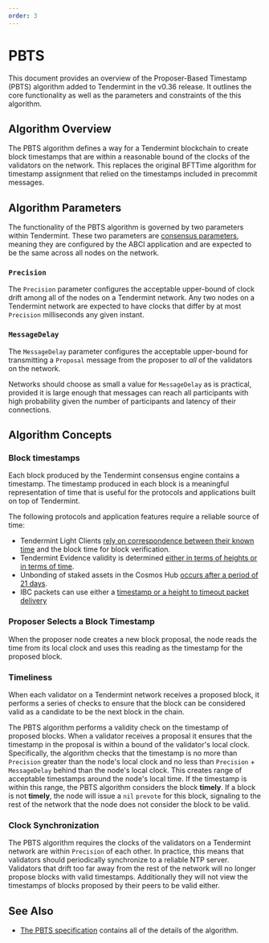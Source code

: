 ```yaml
---
order: 3
---
```


# PBTS

 This document provides an overview of the Proposer-Based Timestamp (PBTS)
 algorithm added to Tendermint in the v0.36 release. It outlines the core
 functionality as well as the parameters and constraints of the this algorithm.

## Algorithm Overview

The PBTS algorithm defines a way for a Tendermint blockchain to create block
timestamps that are within a reasonable bound of the clocks of the validators on
the network. This replaces the original BFTTime algorithm for timestamp
assignment that relied on the timestamps included in precommit messages.

## Algorithm Parameters

The functionality of the PBTS algorithm is governed by two parameters within
Tendermint. These two parameters are [consensus
parameters](https://github.com/yenkuanlee/tendermint/blob/master/spec/abci/apps.md#L291),
meaning they are configured by the ABCI application and are expected to be the
same across all nodes on the network.

### `Precision`

The `Precision` parameter configures the acceptable upper-bound of clock drift
among all of the nodes on a Tendermint network. Any two nodes on a Tendermint
network are expected to have clocks that differ by at most `Precision`
milliseconds any given instant.

### `MessageDelay`

The `MessageDelay` parameter configures the acceptable upper-bound for
transmitting a `Proposal` message from the proposer to _all_ of the validators
on the network.

Networks should choose as small a value for `MessageDelay` as is practical,
provided it is large enough that messages can reach all participants with high
probability given the number of participants and latency of their connections.

## Algorithm Concepts

### Block timestamps

Each block produced by the Tendermint consensus engine contains a timestamp.
The timestamp produced in each block is a meaningful representation of time that is
useful for the protocols and applications built on top of Tendermint.

The following protocols and application features require a reliable source of time:

* Tendermint Light Clients [rely on correspondence between their known time](https://github.com/yenkuanlee/tendermint/blob/master/spec/light-client/verification/README.md#definitions-1) and the block time for block verification.
* Tendermint Evidence validity is determined [either in terms of heights or in terms of time](https://github.com/yenkuanlee/tendermint/blob/master/spec/consensus/evidence.md#verification).
* Unbonding of staked assets in the Cosmos Hub [occurs after a period of 21
 days](https://github.com/cosmos/governance/blob/master/params-change/Staking.md#unbondingtime).
* IBC packets can use either a [timestamp or a height to timeout packet
 delivery](https://docs.cosmos.network/v0.44/ibc/overview.html#acknowledgements)

### Proposer Selects a Block Timestamp

When the proposer node creates a new block proposal, the node reads the time
from its local clock and uses this reading as the timestamp for the proposed
block.

### Timeliness

When each validator on a Tendermint network receives a proposed block, it
performs a series of checks to ensure that the block can be considered valid as
a candidate to be the next block in the chain.

The PBTS algorithm performs a validity check on the timestamp of proposed
blocks. When a validator receives a proposal it ensures that the timestamp in
the proposal is within a bound of the validator's local clock. Specifically, the
algorithm checks that the timestamp is no more than `Precision` greater than the
node's local clock and no less than `Precision` + `MessageDelay` behind than the
node's local clock. This creates range of acceptable timestamps around the
node's local time. If the timestamp is within this range, the PBTS algorithm
considers the block **timely**. If a block is not **timely**, the node will
issue a `nil` `prevote` for this block, signaling to the rest of the network
that the node does not consider the block to be valid.

### Clock Synchronization

The PBTS algorithm requires the clocks of the validators on a Tendermint network
are within `Precision` of each other. In practice, this means that validators
should periodically synchronize to a reliable NTP server. Validators that drift
too far away from the rest of the network will no longer propose blocks with
valid timestamps. Additionally they will not view the timestamps of blocks
proposed by their peers to be valid either.

## See Also

* [The PBTS specification](https://github.com/yenkuanlee/tendermint/blob/master/spec/consensus/proposer-based-timestamp/README.md)
 contains all of the details of the algorithm.
